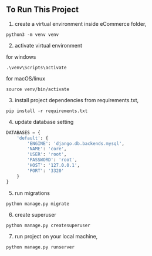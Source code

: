 ## To Run This Project
1. create a virtual environment inside eCommerce folder,
```
python3 -m venv venv
```
2. activate virtual environment

for windows
```
.\venv\Scripts\activate 
```
for macOS/linux
```
source venv/bin/activate
```
3. install project dependencies from requirements.txt,
```
pip install -r requirements.txt
```
4. update database setting
```python
DATABASES = {
    'default': {
        'ENGINE': 'django.db.backends.mysql',
        'NAME': 'core',
        'USER': 'root',
        'PASSWORD': 'root',
        'HOST': '127.0.0.1',
        'PORT': '3320'
    }
}
```
5. run migrations
```
python manage.py migrate
```
6. create superuser
```
python manage.py createsuperuser
```
7. run project on your local machine,
```
python manage.py runserver
```